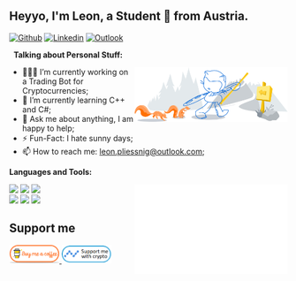 ## Heyyo, I'm Leon, a Student 🚀 from Austria.

<!-- Your badges
You can use the website to generate badges: https://shields.io/
-->

[![Github](https://img.shields.io/badge/-Github-000?style=flat&logo=Github&logoColor=white)](https://github.com/GitHub-Leon)
[![Linkedin](https://img.shields.io/badge/-LinkedIn-blue?style=flat&logo=Linkedin&logoColor=white)](https://www.linkedin.com/in/leon-pließnig-8363131bb/)
[![Outlook](https://img.shields.io/badge/-Outlook-0078D4?style=flat&logo=Microsoft-Outlook&logoColor=white)](mailto:leon.pliessnig@outlook.com)

&nbsp;
**Talking about Personal Stuff:**

<img width="55%" align="right" alt="Github" src="https://raw.githubusercontent.com/GitHub-Leon/GitHub-Leon/master/.resources/git-header.svg" />

- 👨🏽‍💻 I’m currently working on a Trading Bot for Cryptocurrencies;
- 🌱 I’m currently learning C++ and C#;
- 💬 Ask me about anything, I am happy to help;
- ⚡️ Fun-Fact: I hate sunny days;
- 📫 How to reach me: leon.pliessnig@outlook.com;


**Languages and Tools:**

<p>
  <a href="https://github.com/GitHub-Leon">
    <img width="55%" align="right" alt="Leon's github stats" src="https://raw.githubusercontent.com/GitHub-Leon/github-stats/master/generated/overview.svg?token=AQY3S2JO4M6M5ZOOLPCP3HLAY5BAM" />
  </a>
  

  <code><img width="10%" src="https://www.vectorlogo.zone/logos/java/java-ar21.svg"></code>
  <code><img width="10%" src="https://www.vectorlogo.zone/logos/gradle/gradle-ar21.svg"></code>
  <code><img width="10%" src="https://www.vectorlogo.zone/logos/json/json-ar21.svg"></code>
  <br />
  <code><img width="10%" src="https://www.vectorlogo.zone/logos/python/python-ar21.svg"></code>
  <code><img width="10%" src="https://www.vectorlogo.zone/logos/postgresql/postgresql-ar21.svg"></code>
  <code><img width="10%" src="https://www.vectorlogo.zone/logos/git-scm/git-scm-ar21.svg"></code>
</p>

## Support me
<p align="left">

  <a href="https://www.buymeacoffee.com/GitHubLeon" target="_blank">
      <img width="18%" alt="Buy me a coffee" src="https://raw.githubusercontent.com/GitHub-Leon/GitHub-Leon/master/.resources/support-buy-coffee.png"/>
  </a>
   <a href="https://github.com/GitHub-Leon/GitHub-Leon/master/.resources/crypto.md" target="_blank">
      <img width="18%" alt="Donate crypto" src="https://raw.githubusercontent.com/GitHub-Leon/GitHub-Leon/master/.resources/support-crypto.png"/>
  </a>
</p>

